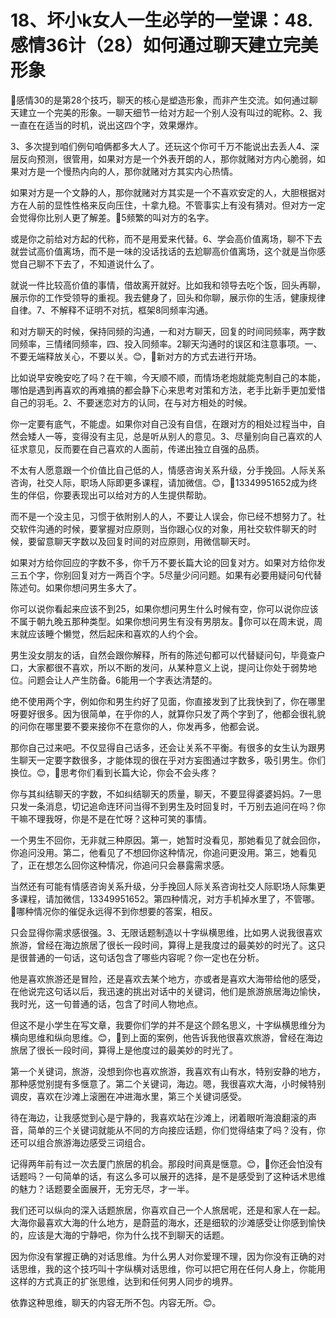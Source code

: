 # 18、坏小k女人一生必学的一堂课：48.感情36计（28）如何通过聊天建立完美形象

🎼感情30的是第28个技巧，聊天的核心是塑造形象，而非产生交流。如何通过聊天建立一个完美的形象。一聊天细节一给对方起一个别人没有叫过的昵称。2、我一直在在适当的时机，说出这四个字，效果爆炸。

3、多次提到咱们例句咱俩都多大人了。还玩这个你可千万不能说出去丢人4、深层反向预测，很管用，如果对方是一个外表开朗的人，那你就赌对方内心脆弱，如果对方是一个慢热内向的人，那你就赌对方其实内心热情。

如果对方是一个文静的人，那你就赌对方其实是一个不喜欢安定的人，大胆根据对方在人前的显性性格来反向压住，十拿九稳。不管事实上有没有猜对。但对方一定会觉得你比别人更了解差。🎼5频繁的叫对方的名字。

或是你之前给对方起的代称，而不是用爱来代替。6、学会高价值离场，聊不下去就尝试高价值离场，而不是一味的没话找话的去尬聊高价值离场，这个就是当你感觉自己聊不下去了，不知道说什么了。

就说一件比较高价值的事情，借故离开就好。比如我和领导去吃个饭，回头再聊，展示你的工作受领导的重视。我去健身了，回头和你聊，展示你的生活，健康规律自律。7、不解释不证明不对抗，框架8同频率沟通。

和对方聊天的时候，保持同频的沟通，一和对方聊天，回复的时间同频率，两字数同频率，三情绪同频率，四、投入同频率。2聊天沟通时的误区和注意事项。一、不要无端释放关心，不要以关。😊，🎼新对方的方式去进行开场。

比如说早安晚安吃了吗？在干嘛，今天顺不顺，而情场老炮就能克制自己的本能，哪怕是遇到再喜欢的再难搞的都会静下心来思考对策和方法，老手比新手更加爱惜自己的羽毛。2、不要迷恋对方的认同，在与对方相处的时候。

你一定要有底气，不能虚。如果你对自己没有自信，在跟对方的相处过程当中，自然会矮人一等，变得没有主见，总是听从别人的意见。3、尽量别向自己喜欢的人征求意见，反而要在自己喜欢的人面前，传递出独立自强的品质。

不太有人愿意跟一个价值比自己低的人，情感咨询关系升级，分手挽回。人际关系咨询，社交人际，职场人际即更多课程，请加微信。😊，🎼13349951652成为终生的伴侣，你要表现出可以给对方的人生提供帮助。

而不是一个没主见，习惯于依附别人的人，不要让人误会，你已经不想努力了。社交软件沟通的时候，要掌握对应原则，当你跟心仪的对象，用社交软件聊天的时候，要留意聊天字数以及回复时间的对应原则，用微信聊天时。

如果对方给你回应的字数不多，你千万不要长篇大论的回复对方。如果对方给你发三五个字，你别回复对方一两百个字。5尽量少问问题。如果有必要用疑问句代替陈述句。如果你想问男生多大了。

你可以说你看起来应该不到25，如果你想问男生什么时候有空，你可以说你应该不属于朝九晚五那种类型。如果你想问男生有没有男朋友。🎼你可以在周末说，周末就应该睡个懒觉，然后起床和喜欢的人约个会。

男生没女朋友的话，自然会跟你解释，所有的陈述句都可以代替疑问句，毕竟查户口，大家都很不喜欢，所以不断的发问，从某种意义上说，提问让你处于弱势地位。问题会让人产生防备。6能用一个字表达清楚的。

绝不使用两个字，例如你和男生约好了见面，你直接发到了比我快到了，你在哪里呀要好很多。因为很简单，在乎你的人，就算你只发了两个字到了，他都会很礼貌的问你在哪里要不要来接你不在意你的人，你发再多，他都会说。

那你自己过来吧。不仅显得自己话多，还会让关系不平衡。有很多的女生认为跟男生聊天一定要字数很多，才能体现的很在乎对方妄图通过字数多，吸引男生。你们换位。😊，🎼思考你们看到长篇大论，你会不会头疼？

你与其纠结聊天的字数，不如纠结聊天的质量，聊天，不要显得婆婆妈妈。7一思只发一条消息，切记追命连环问当得不到男生及时回复时，千万别去追问在吗？你干嘛不理我呀，你是不是在忙呀？这种可笑的事情。

一个男生不回你，无非就三种原因。第一，她暂时没看见，那她看见了就会回你，你追问没用。第二，他看见了不想回你这种情况，你追问更没用。第三，她看见了，正在想怎么回你这种情况，你追问只会暴露需求感。

当然还有可能有情感咨询关系升级，分手挽回人际关系咨询社交人际职场人际集更多课程，请加微信，13349951652。第四种情况，对方手机掉水里了，不管哪。🎼哪种情况你的催促永远得不到你想要的答案，相反。

只会显得你需求感很强。3、无限话题制造以十字纵横思维，比如男人说我很喜欢旅游，曾经在海边旅居了很长一段时间，算得上是我度过的最美妙的时光了。这只是很普通的一句话，这句话包含了哪些内容呢？你一定也在分析。

他是喜欢旅游还是冒险，还是喜欢去某个地方，亦或者是喜欢大海带给他的感受，在他说完这句话以后，我迅速的挑出对话中的关键词，他们是旅游旅居海边愉快，我时光，这一句普通的话，包含了时间人物地点。

但这不是小学生在写文章，我要你们学的并不是这个顾名思义，十字纵横思维分为横向思维和纵向思维。😊，🎼到上面的案例，他告诉我他很喜欢旅游，曾经在海边旅居了很长一段时间，算得上是他度过的最美妙的时光了。

第一个关键词，旅游，没想到你也喜欢旅游，我喜欢有山有水，特别安静的地方，那种感觉别提有多惬意了。第二个关键词，海边。嗯，我很喜欢大海，小时候特别调皮，喜欢在沙滩上滚圈在冲进海水里，第三个关键词感受。

待在海边，让我感觉到心是宁静的，我喜欢站在沙滩上，闭着眼听海浪翻滚的声音，简单的三个关键词就能从不同的方向接应话题，你们觉得结束了吗？没有，你还可以组合旅游海边感受三词组合。

记得两年前有过一次去厦门旅居的机会。那段时间真是惬意。😊，🎼你还会怕没有话题吗？一句简单的话，有这么多可以展开的选择，是不是感受到了这种话术思维的魅力？话题要全面展开，无穷无尽，才一半。

我们还可以纵向的深入话题旅居，你喜欢自己一个人旅居呢，还是和家人在一起。大海你最喜欢大海的什么地方，是蔚蓝的海水，还是细软的沙滩感受让你感到愉快的，应该是大海的宁静吧，你为什么找不到聊天的话题。

因为你没有掌握正确的对话思维。为什么男人对你爱理不理，因为你没有正确的对话思维，我的这个技巧叫十字纵横对话思维，你可以把它用在任何人身上，你能用这样的方式真正的扩张思维，达到和任何男人同步的境界。

依靠这种思维，聊天的内容无所不包。内容无所。😊。